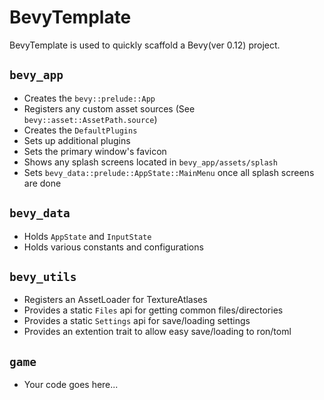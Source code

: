 # BevyTemplate
BevyTemplate is used to quickly scaffold a Bevy(ver 0.12) project.

## `bevy_app`
- Creates the `bevy::prelude::App`
- Registers any custom asset sources (See `bevy::asset::AssetPath.source`)
- Creates the `DefaultPlugins`
- Sets up additional plugins
- Sets the primary window's favicon
- Shows any splash screens located in `bevy_app/assets/splash`
- Sets `bevy_data::prelude::AppState::MainMenu` once all splash screens are done

## `bevy_data`
- Holds `AppState` and `InputState`
- Holds various constants and configurations

## `bevy_utils`
- Registers an AssetLoader for TextureAtlases
- Provides a static `Files` api for getting common files/directories
- Provides a static `Settings` api for save/loading settings
- Provides an extention trait to allow easy save/loading to ron/toml

## `game`
- Your code goes here...